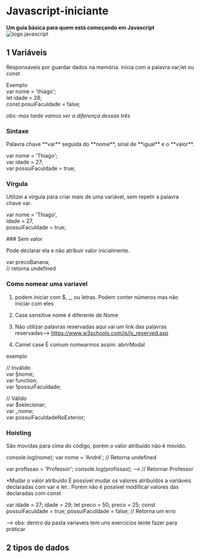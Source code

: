 # Javascript-iniciante </br>
__Um guia básica para quem está começando em Javascript__ ![logo javascript](https://pcodinomebzero.neocities.org/Imagens/javascript1.png)
## 1 Variáveis
Responsaveis por guardar dados na memória.
inicia com a palavra var,let ou const

<p>
Exemplo </br>
var nome = 'thiago'; </br>                            
let idade = 28; </br>
const posuiFaculdade = false; </br>
</p>

_obs: mas tarde vamos ver a diferença dessas três_

### Sintaxe

<p>
Palavra chave **var** seguida do **nome**, sinal de **igual** e o **valor**.</br>

var nome = 'Thiago';</br>
var idade = 27;</br>
var possuiFaculdade = true;</br>
</p>

### Vírgula
<p>
Utilizei a vírgula para criar mais de uma variável, sem repetir a
palavra chave var. </br>

var nome = 'Thiago',</br>
idade = 27,</br>
possuiFaculdade = true;
</p>
### Sem valor
<p>
Pode declarar ela e não atribuir valor inicialmente. </br>

var precoBanana;<br>
// retorna undefined
</p>

### Como nomear uma variavel

1. podem iniciar com $, _, ou letras.
Podem conter números mas não iniciar com eles

2. Case sensitive
nome é diferente de Nome

3. Não utilizar palavras reservadas
aqui vai um link das palavras reservadas--> https://www.w3schools.com/js/js_reserved.asp

4. Camel case
É comum nomearmos assim: abrirModal

<p>
exemplo

// Inválido</br>
var §nome;</br>
var function;</br>
var 1possuiFaculdade;</br>

// Válido</br>
var $selecionar;</br>
var _nome;</br>
var possuiFaculdadeNoExterior;
</p>

### Hoisting
São movidas para cima do código, porém o valor atribuído não é
movido.

console.log(nome);
var nome = 'André'; // Retorna undefined

var profissao = 'Professor';
console.log(profissao); --> // Retornar Professor

*Mudar o valor atribuído
É possível mudar os valores atribuídos a variáveis declaradas com
var e let . Porém não é possível modificar valores das declaradas com const

var idade = 27;
idade = 29;
let preco = 50;
preco = 25;
const possuiFaculdade = true;
possuiFaculdade = false;
// Retorna um erro

--> obs: dentro da pasta variaveis tem uns exercicios tente fazer para práticar

## 2 tipos de dados

